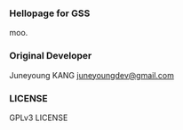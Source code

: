 ### Hellopage for GSS
moo.
### Original Developer
Juneyoung KANG [juneyoungdev@gmail.com](mailto:juneyoungdev@gmail.com)

### LICENSE
GPLv3 LICENSE
